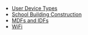 * [User Device Types](user-device-types.md)
* [School Building Construction](building-construction.md)
* [MDFs and IDFs](MDFsIDFs.md)
* [WiFi](Wifi.md)
